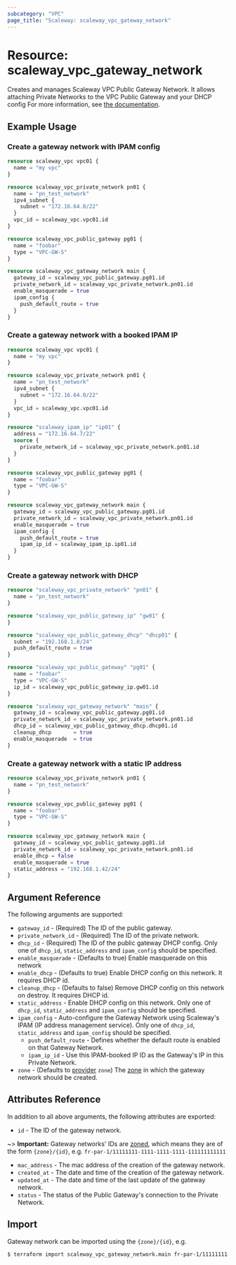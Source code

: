 ```yaml
---
subcategory: "VPC"
page_title: "Scaleway: scaleway_vpc_gateway_network"
---
```


# Resource: scaleway_vpc_gateway_network

Creates and manages Scaleway VPC Public Gateway Network.
It allows attaching Private Networks to the VPC Public Gateway and your DHCP config
For more information, see [the documentation](https://developers.scaleway.com/en/products/vpc-gw/api/v1/#step-3-attach-private-networks-to-the-vpc-public-gateway).

## Example Usage

### Create a gateway network with IPAM config

```terraform
resource scaleway_vpc vpc01 {
  name = "my vpc"
}

resource scaleway_vpc_private_network pn01 {
  name = "pn_test_network"
  ipv4_subnet {
    subnet = "172.16.64.0/22"
  }
  vpc_id = scaleway_vpc.vpc01.id
}

resource scaleway_vpc_public_gateway pg01 {
  name = "foobar"
  type = "VPC-GW-S"
}

resource scaleway_vpc_gateway_network main {
  gateway_id = scaleway_vpc_public_gateway.pg01.id
  private_network_id = scaleway_vpc_private_network.pn01.id
  enable_masquerade = true
  ipam_config {
    push_default_route = true
  }
}
```

### Create a gateway network with a booked IPAM IP

```terraform
resource scaleway_vpc vpc01 {
  name = "my vpc"
}

resource scaleway_vpc_private_network pn01 {
  name = "pn_test_network"
  ipv4_subnet {
    subnet = "172.16.64.0/22"
  }
  vpc_id = scaleway_vpc.vpc01.id
}

resource "scaleway_ipam_ip" "ip01" {
  address = "172.16.64.7/22"
  source {
    private_network_id = scaleway_vpc_private_network.pn01.id
  }
}

resource scaleway_vpc_public_gateway pg01 {
  name = "foobar"
  type = "VPC-GW-S"
}

resource scaleway_vpc_gateway_network main {
  gateway_id = scaleway_vpc_public_gateway.pg01.id
  private_network_id = scaleway_vpc_private_network.pn01.id
  enable_masquerade = true
  ipam_config {
    push_default_route = true
    ipam_ip_id = scaleway_ipam_ip.ip01.id
  }
}
```

### Create a gateway network with DHCP

```terraform
resource "scaleway_vpc_private_network" "pn01" {
  name = "pn_test_network"
}

resource "scaleway_vpc_public_gateway_ip" "gw01" {
}

resource "scaleway_vpc_public_gateway_dhcp" "dhcp01" {
  subnet = "192.168.1.0/24"
  push_default_route = true
}

resource "scaleway_vpc_public_gateway" "pg01" {
  name = "foobar"
  type = "VPC-GW-S"
  ip_id = scaleway_vpc_public_gateway_ip.gw01.id
}

resource "scaleway_vpc_gateway_network" "main" {
  gateway_id = scaleway_vpc_public_gateway.pg01.id
  private_network_id = scaleway_vpc_private_network.pn01.id
  dhcp_id = scaleway_vpc_public_gateway_dhcp.dhcp01.id
  cleanup_dhcp       = true
  enable_masquerade  = true
}
```

### Create a gateway network with a static IP address

```terraform
resource scaleway_vpc_private_network pn01 {
  name = "pn_test_network"
}

resource scaleway_vpc_public_gateway pg01 {
  name = "foobar"
  type = "VPC-GW-S"
}

resource scaleway_vpc_gateway_network main {
  gateway_id = scaleway_vpc_public_gateway.pg01.id
  private_network_id = scaleway_vpc_private_network.pn01.id
  enable_dhcp = false
  enable_masquerade = true
  static_address = "192.168.1.42/24"
}
```

## Argument Reference

The following arguments are supported:

- `gateway_id` - (Required) The ID of the public gateway.
- `private_network_id` - (Required) The ID of the private network.
- `dhcp_id` - (Required) The ID of the public gateway DHCP config. Only one of `dhcp_id`, `static_address` and `ipam_config` should be specified.
- `enable_masquerade` - (Defaults to true) Enable masquerade on this network
- `enable_dhcp` - (Defaults to true) Enable DHCP config on this network. It requires DHCP id.
- `cleanup_dhcp` - (Defaults to false) Remove DHCP config on this network on destroy. It requires DHCP id.
- `static_address` - Enable DHCP config on this network. Only one of `dhcp_id`, `static_address` and `ipam_config` should be specified.
- `ipam_config` - Auto-configure the Gateway Network using Scaleway's IPAM (IP address management service). Only one of `dhcp_id`, `static_address` and `ipam_config` should be specified.
    - `push_default_route` - Defines whether the default route is enabled on that Gateway Network.
    - `ipam_ip_id` - Use this IPAM-booked IP ID as the Gateway's IP in this Private Network.
- `zone` - (Defaults to [provider](../index.md#zone) `zone`) The [zone](../guides/regions_and_zones.md#zones) in which the gateway network should be created.

## Attributes Reference

In addition to all above arguments, the following attributes are exported:

- `id` - The ID of the gateway network.

~> **Important:** Gateway networks' IDs are [zoned](../guides/regions_and_zones.md#resource-ids), which means they are of the form `{zone}/{id}`, e.g. `fr-par-1/11111111-1111-1111-1111-111111111111`

- `mac_address` - The mac address of the creation of the gateway network.
- `created_at` - The date and time of the creation of the gateway network.
- `updated_at` - The date and time of the last update of the gateway network.
- `status` - The status of the Public Gateway's connection to the Private Network.

## Import

Gateway network can be imported using the `{zone}/{id}`, e.g.

```bash
$ terraform import scaleway_vpc_gateway_network.main fr-par-1/11111111-1111-1111-1111-111111111111
```

